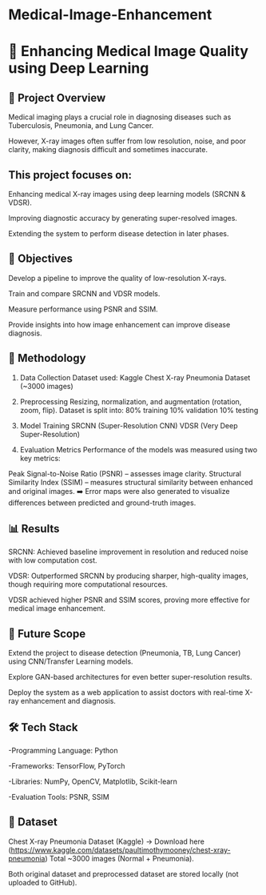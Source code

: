 # Medical-Image-Enhancement
# 🩻 Enhancing Medical Image Quality using Deep Learning


## 📌 Project Overview

Medical imaging plays a crucial role in diagnosing diseases such as Tuberculosis, Pneumonia, and Lung Cancer.


However, X-ray images often suffer from low resolution, noise, and poor clarity, making diagnosis difficult and sometimes inaccurate.


## This project focuses on:

Enhancing medical X-ray images using deep learning models (SRCNN & VDSR).


Improving diagnostic accuracy by generating super-resolved images.


Extending the system to perform disease detection in later phases.


## 🎯 Objectives

Develop a pipeline to improve the quality of low-resolution X-rays.


Train and compare SRCNN and VDSR models.


Measure performance using PSNR and SSIM.


Provide insights into how image enhancement can improve disease diagnosis.





## 🧠 Methodology

1. Data Collection
Dataset used: Kaggle Chest X-ray Pneumonia Dataset (~3000 images)



2. Preprocessing
Resizing, normalization, and augmentation (rotation, zoom, flip).
Dataset is split into:
80% training
10% validation
10% testing



3. Model Training
SRCNN (Super-Resolution CNN) 
VDSR (Very Deep Super-Resolution)



4. Evaluation Metrics
Performance of the models was measured using two key metrics:



Peak Signal-to-Noise Ratio (PSNR) – assesses image clarity.
Structural Similarity Index (SSIM) – measures structural similarity between enhanced and original images.
➡️ Error maps were also generated to visualize differences between predicted and ground-truth images.



## 📊 Results 

SRCNN: Achieved baseline improvement in resolution and reduced noise with low computation cost.


VDSR: Outperformed SRCNN by producing sharper, high-quality images, though requiring more computational resources.



VDSR achieved higher PSNR and SSIM scores, proving more effective for medical image enhancement.




## 🔮 Future Scope

Extend the project to disease detection (Pneumonia, TB, Lung Cancer) using CNN/Transfer Learning models.


Explore GAN-based architectures for even better super-resolution results.


Deploy the system as a web application to assist doctors with real-time X-ray enhancement and diagnosis.




## 🛠️ Tech Stack

-Programming Language: Python


-Frameworks: TensorFlow, PyTorch


-Libraries: NumPy, OpenCV, Matplotlib, Scikit-learn


-Evaluation Tools: PSNR, SSIM


## 📌 Dataset



Chest X-ray Pneumonia Dataset (Kaggle) → Download here (https://www.kaggle.com/datasets/paultimothymooney/chest-xray-pneumonia)
Total ~3000 images (Normal + Pneumonia).



Both original dataset and preprocessed dataset are stored locally (not uploaded to GitHub).
